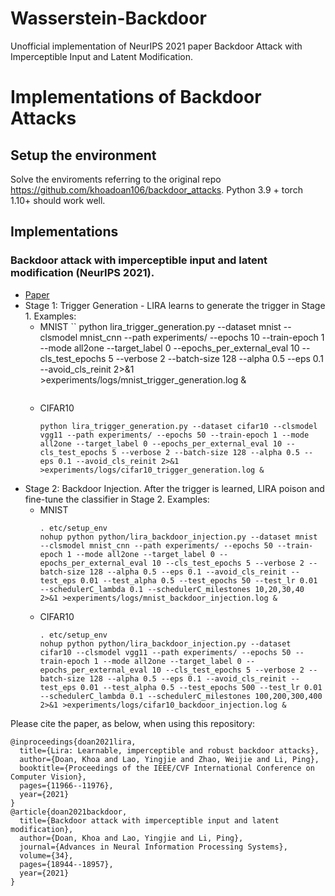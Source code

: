 # Wasserstein-Backdoor
Unofficial  implementation of NeurIPS 2021 paper Backdoor Attack with Imperceptible Input and Latent Modification.


# Implementations of Backdoor Attacks


## Setup the environment
Solve the enviroments referring to the original repo https://github.com/khoadoan106/backdoor_attacks.
Python 3.9 + torch 1.10+ should work well.

## Implementations

### Backdoor attack with imperceptible input and latent modification (NeurIPS 2021).  
* [Paper](https://proceedings.neurips.cc/paper/2021/file/9d99197e2ebf03fc388d09f1e94af89b-Paper.pdf)
* Stage 1: Trigger Generation - LIRA learns to generate the trigger in Stage 1. Examples:
    * MNIST
        ``
        python lira_trigger_generation.py --dataset mnist --clsmodel mnist_cnn --path experiments/ --epochs 10  --train-epoch 1 --mode all2one --target_label 0 --epochs_per_external_eval 10 --cls_test_epochs 5 --verbose 2 --batch-size 128 --alpha 0.5 --eps 0.1 --avoid_cls_reinit 2>&1 >experiments/logs/mnist_trigger_generation.log &
        ```
    * CIFAR10
        ```
        python lira_trigger_generation.py --dataset cifar10 --clsmodel vgg11 --path experiments/ --epochs 50 --train-epoch 1 --mode all2one --target_label 0 --epochs_per_external_eval 10 --cls_test_epochs 5 --verbose 2 --batch-size 128 --alpha 0.5 --eps 0.1 --avoid_cls_reinit 2>&1 >experiments/logs/cifar10_trigger_generation.log &	
        ```
* Stage 2: Backdoor Injection. After the trigger is learned, LIRA poison and fine-tune the classifier in Stage 2. Examples:
    * MNIST
        ```
        . etc/setup_env
        nohup python python/lira_backdoor_injection.py --dataset mnist --clsmodel mnist_cnn --path experiments/ --epochs 50 --train-epoch 1 --mode all2one --target_label 0 --epochs_per_external_eval 10 --cls_test_epochs 5 --verbose 2 --batch-size 128 --alpha 0.5 --eps 0.1 --avoid_cls_reinit --test_eps 0.01 --test_alpha 0.5 --test_epochs 50 --test_lr 0.01 --schedulerC_lambda 0.1 --schedulerC_milestones 10,20,30,40 2>&1 >experiments/logs/mnist_backdoor_injection.log &	
        ```
    * CIFAR10
        ```
        . etc/setup_env
        nohup python python/lira_backdoor_injection.py --dataset cifar10 --clsmodel vgg11 --path experiments/ --epochs 50 --train-epoch 1 --mode all2one --target_label 0 --epochs_per_external_eval 10 --cls_test_epochs 5 --verbose 2 --batch-size 128 --alpha 0.5 --eps 0.1 --avoid_cls_reinit --test_eps 0.01 --test_alpha 0.5 --test_epochs 500 --test_lr 0.01 --schedulerC_lambda 0.1 --schedulerC_milestones 100,200,300,400 2>&1 >experiments/logs/cifar10_backdoor_injection.log &		
        ```
        
Please cite the paper, as below, when using this repository:
```
@inproceedings{doan2021lira,
  title={Lira: Learnable, imperceptible and robust backdoor attacks},
  author={Doan, Khoa and Lao, Yingjie and Zhao, Weijie and Li, Ping},
  booktitle={Proceedings of the IEEE/CVF International Conference on Computer Vision},
  pages={11966--11976},
  year={2021}
}
@article{doan2021backdoor,
  title={Backdoor attack with imperceptible input and latent modification},
  author={Doan, Khoa and Lao, Yingjie and Li, Ping},
  journal={Advances in Neural Information Processing Systems},
  volume={34},
  pages={18944--18957},
  year={2021}
}
```
